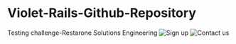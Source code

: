 # Violet-Rails-Github-Repository
 Testing challenge-Restarone Solutions Engineering
 ![Sign up](https://user-images.githubusercontent.com/126420944/221443181-df8eb662-1815-47ff-8260-254112a1730c.png)
 ![Contact us](https://user-images.githubusercontent.com/126420944/221443414-44b92fc2-0e46-4563-a684-9c516ccaa489.png)


